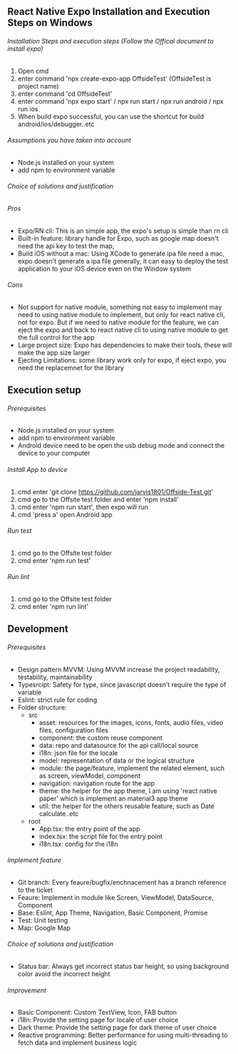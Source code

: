 ## React Native Expo Installation and Execution Steps on Windows
###### Installation Steps and execution steps (Follow the Offical document to install expo)
1. Open cmd
2. enter command 'npx create-expo-app OffsideTest'    (OffsideTest is project name)
3. enter command 'cd OffsideTest'
4. enter command 'npx expo start' / npx run start / npx run android / npx run ios
5. When build expo successful, you can use the shortcut for build android/ios/debugger..etc

###### Assumptions you have taken into account
* Node.js installed on your system
* add npm to environment variable

###### Choice of solutions and justification
###### Pros
* Expo/RN cli: This is an simple app, the expo's setup is simple than rn cli
* Built-in feature: library handle for Expo, such as google map doesn't need the api key to test the map,
* Build iOS without a mac: Using XCode to generate ipa file need a mac, expo doesn't generate a ipa file generally, it can easy to deploy the test application to your iOS device even on the Window system

###### Cons
* Not support for native module, something not easy to implement may need to using native module to implement, but only for react native cli, not for expo. But if we need to native module for the feature, we can eject the expo and back to react native cli to using native module to get the full control for the app
* Large project size: Expo has dependencies to make their tools, these will make the app size larger
* Ejecting Limitations: some library work only for expo, if eject expo, you need the replacemnet for the library

## Execution setup
###### Prerequisites
* Node.js installed on your system
* add npm to environment variable
* Android device need to be open the usb debug mode and connect the device to your computer

###### Install App to device
1. cmd enter 'git clone https://github.com/jarvis1801/Offside-Test.git' 
2. cmd go to the Offsite test folder and enter 'npm install'
3. cmd enter 'npm run start', then expo will run
4. cmd 'press a' open Android app

###### Run test
1. cmd go to the Offsite test folder
2. cmd enter 'npm run test'

###### Run lint
1. cmd go to the Offsite test folder
2. cmd enter 'npm run lint'

## Development
###### Prerequisites
* Design pattern MVVM: Using MVVM increase the project readability, testability, maintainability
* Typesrcipt: Safety for type, since javascript doesn't require the type of variable
* Eslint: strict rule for coding
* Folder structure:
  * src
    * asset: resources for the images, icons, fonts, audio files, video files, configuration files
    * component: the custom reuse component
    * data: repo and datasource for the api call/local source
    * i18n: json file for the locale
    * model: representation of data or the logical structure
    * module: the page/feature, implement the related element, such as screen, viewModel, component
    * navigation: navigation route for the app
    * theme: the helper for the app theme, I am using 'react native paper' which is implement an material3 app theme
    * util: the helper for the others reusable feature, such as Date calculate..etc
  * root
    * App.tsx: the entry point of the app
    * index.tsx: the script file for the entry point
    * i18n.tsx: config for the i18n

###### Implement feature
* Git branch: Every feaure/bugfix/enchnacement has a branch reference to the ticket
* Feaure: Implement in module like Screen, ViewModel, DataSource, Component
* Base: Eslint, App Theme, Navigation, Basic Component, Promise
* Test: Unit testing
* Map: Google Map

###### Choice of solutions and justification
* Status bar: Always get incorrect status bar height, so using background color avoid the incorrect height

###### Improvement
* Basic Component: Custom TextView, Icon, FAB button
* i18n: Provide the setting page for locale of user choice
* Dark theme: Provide the setting page for dark theme of user choice
* Reactive programming: Better performance for using multi-threading to fetch data and implement business logic 
